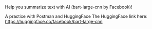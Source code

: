 Help you summarize text with AI (bart-large-cnn by Facebook)!

A practice with Postman and HuggingFace
The HuggingFace link here: https://huggingface.co/facebook/bart-large-cnn
